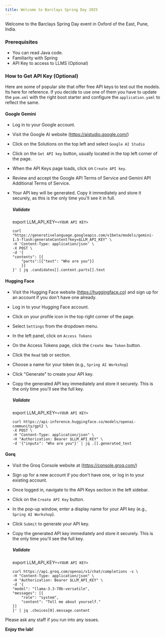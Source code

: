 ```yaml
---
title: Welcome to Barclays Spring Day 2025
---
```


Welcome to the Barclays Spring Day event in Oxford of the East, Pune, India.

### Prerequisites
 
- You can read Java code.
- Familiarity with Spring
- API Key to access to LLMS (Optional)

### How to Get API Key (Optional)

Here are some of popular site that offer free API keys to test out the models. Its here for reference. If you decide to use one of them you have to update the `pom.xml` with the right boot starter and configure the `application.yaml` to reflect the same.

#### Google Gemini

- Log in to your Google account.
- Visit the Google AI website (https://aistudio.google.com/)
- Click on the Solutions on the top left and select `Google AI Studio`
- Click on the `Get API key` button, usually located in the top left corner of the page.
- When the API Keys page loads, click on `Create API key`.
- Review and accept the Google API Terms of Service and Gemini API Additional Terms of Service.
- Your API key will be generated. Copy it immediately and store it securely, as this is the only time you'll see it in full.

    ##### Validate 

    export LLM_API_KEY=`<YOUR API KEY>`
    ````execute
    curl "https://generativelanguage.googleapis.com/v1beta/models/gemini-1.5-flash:generateContent?key=$LLM_API_KEY" \
    -H 'Content-Type: application/json' \
    -X POST \
    -d '{
    "contents": [{
        "parts":[{"text": "Who are you"}]
        }]
    }' | jq .candidates[].content.parts[].text
    ````

#### Hugging Face

- Visit the Hugging Face website (https://huggingface.co) and sign up for an account if you don't have one already.
- Log in to your Hugging Face account.
- Click on your profile icon in the top right corner of the page.
- Select `Settings` from the dropdown menu.
- In the left panel, click on `Access Tokens`
- On the Access Tokens page, click the `Create New Token` button.
- Click the `Read` tab or section.
- Choose a name for your token (e.g., `Spring AI Workshop`)
- Click "Generate" to create your API key.
- Copy the generated API key immediately and store it securely. This is the only time you'll see the full key.

    ##### Validate 

    export LLM_API_KEY=`<YOUR API KEY>`
    ````execute
    curl https://api-inference.huggingface.co/models/openai-community/gpt2 \
    -X POST \
    -H "Content-Type: application/json" \
    -H "Authorization: Bearer $LLM_API_KEY" \
    -d '{"inputs": "Who are you"}' | jq .[].generated_text
    ````

#### Gorq

- Visit the Groq Console website at (https://console.groq.com/)
- Sign up for a new account if you don't have one, or log in to your existing account.
- Once logged in, navigate to the API Keys section in the left sidebar.
- Click on the `Create API Key` button.
- In the pop-up window, enter a display name for your API key (e.g., `Spring AI Workshop`).
- Click `Submit` to generate your API key.
- Copy the generated API key immediately and store it securely. This is the only time you'll see the full key.

    ##### Validate 

    export LLM_API_KEY=`<YOUR API KEY>`
    ````execute
    curl https://api.groq.com/openai/v1/chat/completions -s \
    -H "Content-Type: application/json" \
    -H "Authorization: Bearer $LLM_API_KEY" \
    -d '{
    "model": "llama-3.3-70b-versatile",
    "messages": [{
        "role": "system",
        "content": "Tell me about yourself."
    }]
    }' | jq .choices[0].message.content
    ````

Please ask any staff if you run into any issues.

**Enjoy the lab!**
